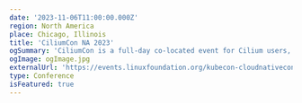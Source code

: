 ```yaml
---
date: '2023-11-06T11:00:00.000Z'
region: North America
place: Chicago, Illinois
title: 'CiliumCon NA 2023'
ogSummary: 'CiliumCon is a full-day co-located event for Cilium users, contributors, and new community members. Join us for our first CiliumCon in North America!'
ogImage: ogImage.jpg
externalUrl: 'https://events.linuxfoundation.org/kubecon-cloudnativecon-north-america/co-located-events/ciliumcon/#about'
type: Conference
isFeatured: true
---
```

